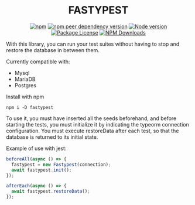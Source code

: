 <h1 align="center">FASTYPEST</h1>
<p align="center">
  <a href="https://www.npmjs.com/fastypest" target="_blank"><img alt="npm" src="https://img.shields.io/npm/v/fastypest?logo=npm&logoColor=fff&label=NPM+package"></a>
  <a href="https://www.npmjs.com/fastypest" target="_blank"><img alt="npm peer dependency version" src="https://img.shields.io/npm/dependency-version/fastypest/peer/typeorm"></a>
  <a href="https://www.npmjs.com/fastypest" target="_blank"><img alt="Node version" src="https://img.shields.io/node/v/fastypest"></a>
  <a href="https://www.npmjs.com/fastypest" target="_blank"><img src="https://img.shields.io/npm/l/fastypest" alt="Package License" /></a>
  <a href="https://www.npmjs.com/fastypest" target="_blank"><img src="https://img.shields.io/npm/dm/fastypest" alt="NPM Downloads" /></a>
</p>

With this library, you can run your test suites without having to stop and restore the database in between them.

Currently compatible with:

- Mysql
- MariaDB
- Postgres

Install with npm

```
npm i -D fastypest
```

To use it, you must have inserted all the seeds beforehand, and before starting the tests, you must initialize it by indicating the typeorm connection configuration. You must execute restoreData after each test, so that the database is returned to its initial state.

Example of use with jest:

```typescript
beforeAll(async () => {
  fastypest = new Fastypest(connection);
  await fastypest.init();
});

afterEach(async () => {
  await fastypest.restoreData();
});
```
